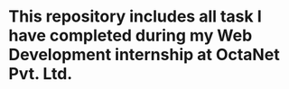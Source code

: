 # This repository includes all task I have completed during my Web Development internship at OctaNet Pvt. Ltd.
